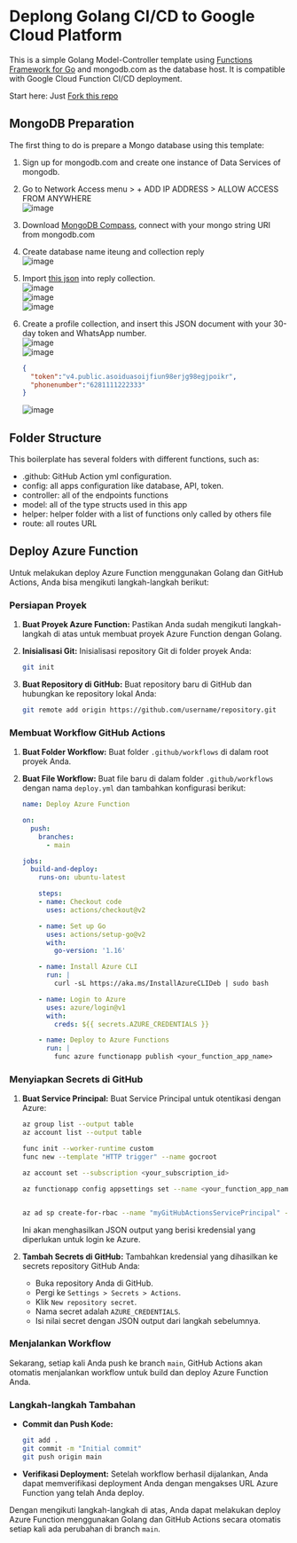 # Deplong Golang CI/CD to Google Cloud Platform

This is a simple Golang Model-Controller template using [Functions Framework for Go](https://github.com/GoogleCloudPlatform/functions-framework-go) and mongodb.com as the database host. It is compatible with Google Cloud Function CI/CD deployment.

Start here: Just [Fork this repo](https://github.com/gocroot/gcp/)

## MongoDB Preparation

The first thing to do is prepare a Mongo database using this template:

1. Sign up for mongodb.com and create one instance of Data Services of mongodb.
2. Go to Network Access menu > + ADD IP ADDRESS > ALLOW ACCESS FROM ANYWHERE  
   ![image](https://github.com/gocroot/gcp/assets/11188109/a16c5a73-ccdc-4425-8333-73c6fbf78e6d)  
3. Download [MongoDB Compass](https://www.mongodb.com/try/download/compass), connect with your mongo string URI from mongodb.com
4. Create database name iteung and collection reply  
   ![image](https://github.com/gocroot/alwaysdata/assets/11188109/23ccddb7-bf42-42e2-baac-3d69f3a919f8)  
5. Import [this json](https://whatsauth.my.id/webhook/iteung.reply.json) into reply collection.  
   ![image](https://github.com/gocroot/alwaysdata/assets/11188109/7a807d96-430f-4421-95fe-1c6a528ba428)  
   ![image](https://github.com/gocroot/alwaysdata/assets/11188109/fd785700-7347-4f4b-b3b9-34816fc7bc53)  
   ![image](https://github.com/gocroot/alwaysdata/assets/11188109/ef236b4d-f8f9-42c6-91ff-f6a7d83be4fc)  
6. Create a profile collection, and insert this JSON document with your 30-day token and WhatsApp number.  
   ![image](https://github.com/gocroot/alwaysdata/assets/11188109/5b7144c3-3cdb-472b-8ab3-41fe86dad9cb)  
   ![image](https://github.com/gocroot/alwaysdata/assets/11188109/829ae88a-be59-46f2-bddc-93482d0a4999)  

   ```json
   {
     "token":"v4.public.asoiduasoijfiun98erjg98egjpoikr",
     "phonenumber":"6281111222333"
   }
   ```

   ![image](https://github.com/gocroot/alwaysdata/assets/11188109/06330754-9167-4bf4-a214-5d75dab7c60a)  

## Folder Structure

This boilerplate has several folders with different functions, such as:

* .github: GitHub Action yml configuration.
* config: all apps configuration like database, API, token.
* controller: all of the endpoints functions
* model: all of the type structs used in this app
* helper: helper folder with a list of functions only called by others file
* route: all routes URL

## Deploy Azure Function

Untuk melakukan deploy Azure Function menggunakan Golang dan GitHub Actions, Anda bisa mengikuti langkah-langkah berikut:

### Persiapan Proyek

1. **Buat Proyek Azure Function:**
   Pastikan Anda sudah mengikuti langkah-langkah di atas untuk membuat proyek Azure Function dengan Golang.

2. **Inisialisasi Git:**
   Inisialisasi repository Git di folder proyek Anda:

   ```sh
   git init
   ```

3. **Buat Repository di GitHub:**
   Buat repository baru di GitHub dan hubungkan ke repository lokal Anda:

   ```sh
   git remote add origin https://github.com/username/repository.git
   ```

### Membuat Workflow GitHub Actions

1. **Buat Folder Workflow:**
   Buat folder `.github/workflows` di dalam root proyek Anda.

2. **Buat File Workflow:**
   Buat file baru di dalam folder `.github/workflows` dengan nama `deploy.yml` dan tambahkan konfigurasi berikut:

   ```yaml
   name: Deploy Azure Function

   on:
     push:
       branches:
         - main

   jobs:
     build-and-deploy:
       runs-on: ubuntu-latest

       steps:
       - name: Checkout code
         uses: actions/checkout@v2

       - name: Set up Go
         uses: actions/setup-go@v2
         with:
           go-version: '1.16'

       - name: Install Azure CLI
         run: |
           curl -sL https://aka.ms/InstallAzureCLIDeb | sudo bash

       - name: Login to Azure
         uses: azure/login@v1
         with:
           creds: ${{ secrets.AZURE_CREDENTIALS }}

       - name: Deploy to Azure Functions
         run: |
           func azure functionapp publish <your_function_app_name>

   ```

### Menyiapkan Secrets di GitHub

1. **Buat Service Principal:**
   Buat Service Principal untuk otentikasi dengan Azure:

   ```sh
   az group list --output table
   az account list --output table

   func init --worker-runtime custom
   func new --template "HTTP trigger" --name gocroot

   az account set --subscription <your_subscription_id>

   az functionapp config appsettings set --name <your_function_app_name> --resource-group <your_resource_group> --settings FUNCTIONS_WORKER_RUNTIME=custom


   az ad sp create-for-rbac --name "myGitHubActionsServicePrincipal" --role contributor --scopes /subscriptions/<your_subscription_id>/resourceGroups/<your_resource_group> --sdk-auth
   ```

   Ini akan menghasilkan JSON output yang berisi kredensial yang diperlukan untuk login ke Azure.

2. **Tambah Secrets di GitHub:**
   Tambahkan kredensial yang dihasilkan ke secrets repository GitHub Anda:
   * Buka repository Anda di GitHub.
   * Pergi ke `Settings > Secrets > Actions`.
   * Klik `New repository secret`.
   * Nama secret adalah `AZURE_CREDENTIALS`.
   * Isi nilai secret dengan JSON output dari langkah sebelumnya.

### Menjalankan Workflow

Sekarang, setiap kali Anda push ke branch `main`, GitHub Actions akan otomatis menjalankan workflow untuk build dan deploy Azure Function Anda.

### Langkah-langkah Tambahan

* **Commit dan Push Kode:**

  ```sh
  git add .
  git commit -m "Initial commit"
  git push origin main
  ```

* **Verifikasi Deployment:**
  Setelah workflow berhasil dijalankan, Anda dapat memverifikasi deployment Anda dengan mengakses URL Azure Function yang telah Anda deploy.

Dengan mengikuti langkah-langkah di atas, Anda dapat melakukan deploy Azure Function menggunakan Golang dan GitHub Actions secara otomatis setiap kali ada perubahan di branch `main`.
